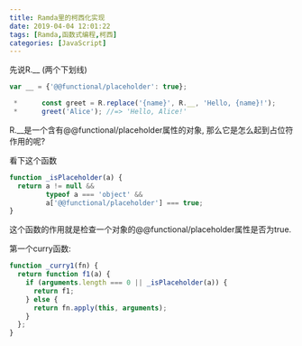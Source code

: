 ```yaml
---
title: Ramda里的柯西化实现
date: 2019-04-04 12:01:22
tags: [Ramda,函数式编程,柯西]
categories: [JavaScript]
---
```

先说R.__ (两个下划线)
```javascript
var __ = {'@@functional/placeholder': true};

 *      const greet = R.replace('{name}', R.__, 'Hello, {name}!');
 *      greet('Alice'); //=> 'Hello, Alice!'
```
R.__是一个含有@@functional/placeholder属性的对象, 那么它是怎么起到占位符作用的呢?

看下这个函数
```javascript
function _isPlaceholder(a) {
  return a != null &&
         typeof a === 'object' &&
         a['@@functional/placeholder'] === true;
}
```
这个函数的作用就是检查一个对象的@@functional/placeholder属性是否为true.

第一个curry函数:
```javascript
function _curry1(fn) {
  return function f1(a) {
    if (arguments.length === 0 || _isPlaceholder(a)) {
      return f1;
    } else {
      return fn.apply(this, arguments);
    }
  };
}
```